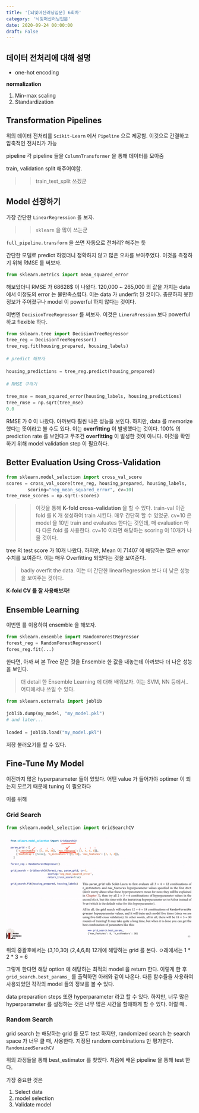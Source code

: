 ```yaml
---
title: '[뇌및머신러닝입문] 6회차'
category: '뇌및머신러닝입문'
date: 2020-09-24 00:00:00
draft: False
---
```


## 데이터 전처리에 대해 설명

- one-hot encoding

**normalization**

1. Min-max scaling
2. Standardization

## Transformation Pipelines

위의 데이터 전처리를 `Scikit-Learn` 에서 `Pipeline` 으로 제공함. 이것으로 간결하고 압축적인 전처리가 가능

pipeline 각 pipeline 들을 `ColumnTransformer` 을 통해 데이터를 모아줌

train, validation split 해주어야함.

> > train_test_split 쓰겠군

## Model 선정하기

가장 간단한 `LinearRegression` 을 보자.

> > `sklearn` 을 많이 쓰는군

`full_pipeline.transform` 을 쓰면 자동으로 전처리? 해주는 듯

간단한 모델로 predict 하였더니 정확하지 않고 많은 오차를 보여주었다. 이것을 측정하기 위해 RMSE 를 써보자.

```py
from sklearn.metrics import mean_squared_error
```

해보았더니 RMSE 가 68628\$ 이 나왔다. 120,000 ~ 265,000 의 값을 가지는 data 에서 이정도의 error 는 불만족스럽다. 이는 data 가 underfit 된 것이다. 충분하지 못한 정보가 주어졌구나 model 이 powerful 하지 않다는 것이다.

이번엔 `DecisionTreeRegressor` 를 써보자. 이것은 `LineraRression` 보다 powerful 하고 flexible 하다.

```py
from sklearn.tree import DecisionTreeRegressor
tree_reg = DecisionTreeRegressor()
tree_reg.fit(housing_prepared, housing_labels)

# predict 해보자

housing_predictions = tree_reg.predict(housing_prepared)

# RMSE 구하기

tree_mse = mean_squared_error(housing_labels, housing_predictions)
tree_rmse = np.sqrt(tree_mse)
0.0
```

RMSE 가 0 이 나왔다. 아까보다 훨씬 나은 성능을 보인다. 하지만, data 를 memorize 했다는 뜻이라고 볼 수도 있다. 이는 **overfitting** 이 발생했다는 것이다. 100% 의 prediction rate 를 보인다고 무조건 **overfitting** 이 발생한 것이 아니다. 이것을 확인하기 위해 model validation step 이 필요하다.

## Better Evaluation Using Cross-Validation

```py
from sklearn.model_selection import cross_val_score
scores = cross_val_score(tree_reg, housing_prepared, housing_labels,
        scoring="neg_mean_squared_error", cv=10)
tree_rmse_scores = np.sqrt(-scores)
```

> > 이것을 통해 **K-fold cross-validation** 을 할 수 있다. train-val 이란 fold 를 K 개 생성하여 train 시킨다. 매우 간단히 할 수 있었군. cv=10 은 model 을 10번 train and evaluates 한다는 것인데, 매 evaluation 마다 다른 fold 를 사용한다. cv=10 이라면 해당하는 scoring 이 10개가 나올 것이다.

tree 의 test score 가 10개 나왔다. 하지만, Mean 이 71407 에 해당하는 많은 error 수치를 보여준다. 이는 매우 Overfitting 되었다는 것을 보여준다.

> badly overfit the data. 이는 더 간단한 linearRegression 보다 더 낮은 성능을 보여주는 것이다.

**K-fold CV 를 잘 사용해보자!**

## Ensemble Learning

이번엔 를 이용하여 ensemble 을 해보자.

```py
from sklearn.ensemble import RandomForestRegressor
forest_reg = RandomForestRegressor()
fores_reg.fit(...)
```

한다면, 아까 써 본 Tree 같은 것을 Ensemble 한 값을 내놓는데 아까보다 더 나은 성능을 보인다.

> 더 detail 한 Ensemble Learning 에 대해 배워보자. 이는 SVM, NN 등에서.. 어디에서나 쓰일 수 있다.

```py
from sklearn.externals import joblib

joblib.dump(my_model, "my_model.pkl")
# and later...

loaded = joblib.load("my_model.pkl")
```

저장 불러오기를 할 수 있다.

## Fine-Tune My Model

이전까지 많은 hyperparameter 들이 있었다. 어떤 value 가 들어가야 optimer 이 되는지 모르기 때문에 tuning 이 필요하다

이를 위해

### Grid Search

```py
from sklearn.model_selection import GridSearchCV
```

![1](./files/1.PNG)

위의 중괄호에서는 (3,10,30) (2,4,6,8) 12개에 해당하는 grid 를 본다.
ㅇ래에서는 1 \* 2 \* 3 = 6

그렇게 한다면 해당 option 에 해당하는 최적의 model 을 return 한다.
이렇게 한 후 `grid_search.best_params_` 를 출력하면 아래와 같이 나온다.
다른 함수들을 사용하여 사용되었던 각각의 model 들의 정보를 볼 수 있다.

data preparation steps 또한 hyperparameter 라고 할 수 있다. 하지만, 너무 많은 hyperparameter 를 설정하는 것은 너무 많은 시간을 할애하게 할 수 있다. 이럴 때..

### Random Search

grid search 는 해당하는 grid 를 모두 test 하지만, randomized search 는 search space 가 너무 클 때, 사용한다. 지정된 random combinations 만 평가한다.
`RandomizedSerachCV`

위의 과정들을 통해 best_estimator 를 찾았다. 처음에 배운 pipeline 을 통해 test 한다.

가장 중요한 것은

1. Select data
2. model selection
3. Validate model
